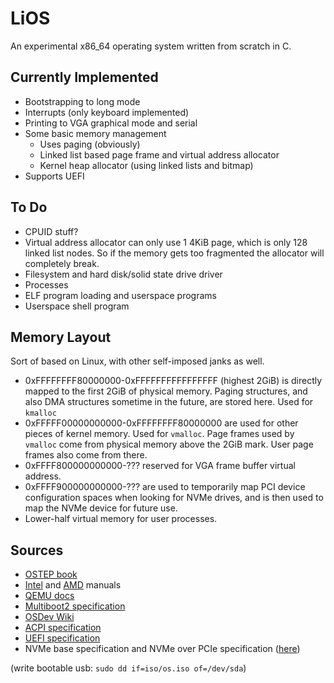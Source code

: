 # LiOS

An experimental x86_64 operating system written from scratch in C.

## Currently Implemented

 * Bootstrapping to long mode
 * Interrupts (only keyboard implemented)
 * Printing to VGA graphical mode and serial
 * Some basic memory management
   * Uses paging (obviously)
   * Linked list based page frame and virtual address allocator
   * Kernel heap allocator (using linked lists and bitmap)
 * Supports UEFI

## To Do

 * CPUID stuff?
 * Virtual address allocator can only use 1 4KiB page, which is only 128 linked list nodes. So if the memory gets too fragmented the allocator will completely break.
 * Filesystem and hard disk/solid state drive driver
 * Processes
 * ELF program loading and userspace programs
 * Userspace shell program

## Memory Layout

Sort of based on Linux, with other self-imposed janks as well.
 * 0xFFFFFFFF80000000-0xFFFFFFFFFFFFFFFF (highest 2GiB) is directly mapped to the first 2GiB of physical memory. Paging structures, and also DMA structures sometime in the future, are stored here. Used for `kmalloc`
 * 0xFFFFF00000000000-0xFFFFFFFF80000000 are used for other pieces of kernel memory. Used for `vmalloc`. Page frames used by `vmalloc` come from physical memory above the 2GiB mark. User page frames also come from there.
 * 0xFFFF800000000000-??? reserved for VGA frame buffer virtual address.
 * 0xFFFF900000000000-??? are used to temporarily map PCI device configuration spaces when looking for NVMe drives, and is then used to map the NVMe device for future use.
 * Lower-half virtual memory for user processes.

## Sources

 * [OSTEP book](https://pages.cs.wisc.edu/~remzi/OSTEP/)
 * [Intel](https://www.intel.com/content/www/us/en/developer/articles/technical/intel-sdm.html) and [AMD](https://www.amd.com/content/dam/amd/en/documents/processor-tech-docs/programmer-references/40332.pdf) manuals
 * [QEMU docs](https://www.qemu.org/docs/master/index.html)
 * [Multiboot2 specification](https://www.gnu.org/software/grub/manual/multiboot2/multiboot.html)
 * [OSDev Wiki](https://wiki.osdev.org)
 * [ACPI specification](https://uefi.org/htmlspecs/ACPI_Spec_6_4_html/index.html)
 * [UEFI specification](https://uefi.org/specs/UEFI/2.10_A/index.html)
 * NVMe base specification and NVMe over PCIe specification ([here](https://nvmexpress.org/specifications/))

(write bootable usb: `sudo dd if=iso/os.iso of=/dev/sda`)


